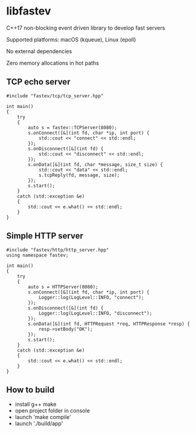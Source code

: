 # libfastev
C++17 non-blocking event driven library to develop fast servers

Supported platforms: macOS (kqueue), Linux (epoll)

No external dependencies

Zero memory allocations in hot paths


## TCP echo server

```cp
#include "fastev/tcp/tcp_server.hpp"

int main()
{
    try
    {
        auto s = fastev::TCPServer(8080);
        s.onConnect([&](int fd, char *ip, int port) {
            std::cout << "connect" << std::endl;
        });
        s.onDisconnect([&](int fd) {
            std::cout << "disconnect" << std::endl;
        });
        s.onData([&](int fd, char *message, size_t size) {
            std::cout << "data" << std::endl;
            s.tcpReply(fd, message, size);
        });
        s.start();
    }
    catch (std::exception &e)
    {
        std::cout << e.what() << std::endl;
    }
}
```

## Simple HTTP server

```cp
#include "fastev/http/http_server.hpp"
using namespace fastev;

int main()
{
    try
    {
        auto s = HTTPServer(8080);
        s.onConnect([&](int fd, char *ip, int port) {
            Logger::log(LogLevel::INFO, "connect");
        });
        s.onDisconnect([&](int fd) {
            Logger::log(LogLevel::INFO, "disconnect");
        });
        s.onData([&](int fd, HTTPRequest *req, HTTPResponse *resp) {
            resp->setBody("OK");
        });
        s.start();
    }
    catch (std::exception &e)
    {
        std::cout << e.what() << std::endl;
    }
}
```

## How to build
- install g++ make
- open project folder in console
- launch 'make compile'
- launch './build/app'